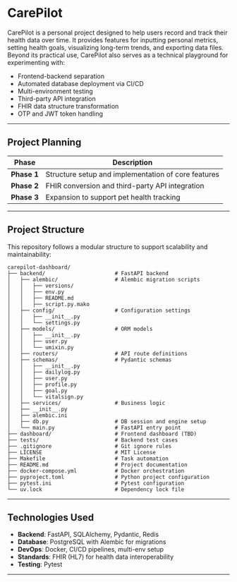 # CarePilot

CarePilot is a personal project designed to help users record and track their health data over time. It provides features for inputting personal metrics, setting health goals, visualizing long-term trends, and exporting data files. Beyond its practical use, CarePilot also serves as a technical playground for experimenting with:

- Frontend-backend separation
- Automated database deployment via CI/CD
- Multi-environment testing
- Third-party API integration
- FHIR data structure transformation
- OTP and JWT token handling

---

## Project Planning

| Phase | Description |
|-------|-------------|
| **Phase 1** | Structure setup and implementation of core features |
| **Phase 2** | FHIR conversion and third-party API integration |
| **Phase 3** | Expansion to support pet health tracking |

---

## Project Structure

This repository follows a modular structure to support scalability and maintainability:

```
carepilot-dashboard/
├── backend/                      # FastAPI backend
│   ├── alembic/                  # Alembic migration scripts
│   │   ├── versions/
│   │   ├── env.py
│   │   ├── README.md
│   │   ├── script.py.mako
│   ├── config/                   # Configuration settings
│   │   ├── __init__.py
│   │   └── settings.py
│   ├── models/                   # ORM models
│   │   ├── __init__.py
│   │   ├── user.py
│   │   └── umixin.py
│   ├── routers/                  # API route definitions
│   ├── schemas/                  # Pydantic schemas
│   │   ├── __init__.py
│   │   ├── dailylog.py
│   │   ├── user.py
│   │   ├── profile.py
│   │   ├── goal.py
│   │   └── vitalsign.py
│   ├── services/                 # Business logic
│   ├── __init__.py
│   ├── alembic.ini
│   ├── db.py                     # DB session and engine setup
│   └── main.py                   # FastAPI entry point
├── dashboard/                    # Frontend dashboard (TBD)
├── tests/                        # Backend test cases
├── .gitignore                    # Git ignore rules
├── LICENSE                       # MIT License
├── Makefile                      # Task automation
├── README.md                     # Project documentation
├── docker-compose.yml            # Docker orchestration
├── pyproject.toml                # Python project configuration
├── pytest.ini                    # Pytest configuration
└── uv.lock                       # Dependency lock file

```

---

## Technologies Used

- **Backend**: FastAPI, SQLAlchemy, Pydantic, Redis
- **Database**: PostgreSQL with Alembic for migrations
- **DevOps**: Docker, CI/CD pipelines, multi-env setup
- **Standards**: FHIR (HL7) for health data interoperability
- **Testing**: Pytest

---



